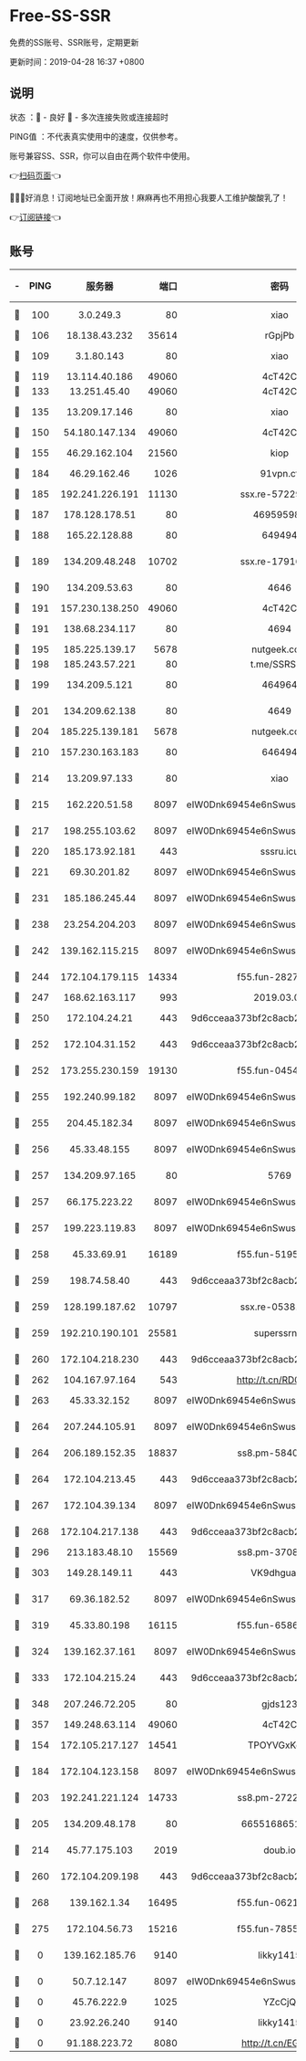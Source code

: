 # Free-SS-SSR

免费的SS账号、SSR账号，定期更新

更新时间：2019-04-28 16:37 +0800

## 说明

状态     ：🙂 - 良好 🙁 - 多次连接失败或连接超时

PING值   ：不代表真实使用中的速度，仅供参考。

账号兼容SS、SSR，你可以自由在两个软件中使用。

👉[扫码页面](https://liesauer.github.io/Free-SS-SSR/)👈

🎉🎉🎉好消息！订阅地址已全面开放！麻麻再也不用担心我要人工维护酸酸乳了！

👉[订阅链接](https://www.liesauer.net/yogurt/subscribe?ACCESS_TOKEN=DAYxR3mMaZAsaqUb)👈

## 账号

|-|PING|服务器|端口|密码|加密方式|区域|
|:----:|:----:|:-----:|-----:|:----:|:----:|:----:|
|🙂|100|3.0.249.3|80|xiao|aes-128-ctr|SG|
|🙂|106|18.138.43.232|35614|rGpjPb|rc4-md5|SG|
|🙂|109|3.1.80.143|80|xiao|aes-128-ctr|SG|
|🙂|119|13.114.40.186|49060|4cT42C|chacha20|JP|
|🙂|133|13.251.45.40|49060|4cT42C|chacha20|SG|
|🙂|135|13.209.17.146|80|xiao|aes-128-ctr|KR|
|🙂|150|54.180.147.134|49060|4cT42C|chacha20|KR|
|🙂|155|46.29.162.104|21560|kiop|aes-128-ctr|RU|
|🙂|184|46.29.162.46|1026|91vpn.cf|rc4-md5|RU|
|🙂|185|192.241.226.191|11130|ssx.re-57229547|aes-256-cfb|US|
|🙂|187|178.128.178.51|80|469595985|chacha20|US|
|🙂|188|165.22.128.88|80|649494|aes-256-cfb|US|
|🙂|189|134.209.48.248|10702|ssx.re-17916013|aes-256-cfb|US|
|🙂|190|134.209.53.63|80|4646|aes-256-cfb|US|
|🙂|191|157.230.138.250|49060|4cT42C|chacha20|US|
|🙂|191|138.68.234.117|80|4694|aes-256-cfb|US|
|🙂|195|185.225.139.17|5678|nutgeek.com|rc4-md5|US|
|🙂|198|185.243.57.221|80|t.me/SSRSUB|rc4-md5|US|
|🙂|199|134.209.5.121|80|464964|aes-256-cfb|US|
|🙂|201|134.209.62.138|80|4649|aes-256-cfb|US|
|🙂|204|185.225.139.181|5678|nutgeek.com|rc4-md5|US|
|🙂|210|157.230.163.183|80|646494|aes-256-cfb|US|
|🙂|214|13.209.97.133|80|xiao|aes-128-ctr|KR|
|🙂|215|162.220.51.58|8097|eIW0Dnk69454e6nSwuspv9DmS201tQ0D|aes-256-cfb|US|
|🙂|217|198.255.103.62|8097|eIW0Dnk69454e6nSwuspv9DmS201tQ0D|aes-256-cfb|US|
|🙂|220|185.173.92.181|443|sssru.icu|rc4-md5|RU|
|🙂|221|69.30.201.82|8097|eIW0Dnk69454e6nSwuspv9DmS201tQ0D|aes-256-cfb|US|
|🙂|231|185.186.245.44|8097|eIW0Dnk69454e6nSwuspv9DmS201tQ0D|aes-256-cfb|NL|
|🙂|238|23.254.204.203|8097|eIW0Dnk69454e6nSwuspv9DmS201tQ0D|aes-256-cfb|US|
|🙂|242|139.162.115.215|8097|eIW0Dnk69454e6nSwuspv9DmS201tQ0D|aes-256-cfb|JP|
|🙂|244|172.104.179.115|14334|f55.fun-28270904|aes-256-cfb|SG|
|🙂|247|168.62.163.117|993|2019.03.07|rc4-md5|US|
|🙂|250|172.104.24.21|443|9d6cceaa373bf2c8acb22e60b6a58be6|aes-256-cfb|US|
|🙂|252|172.104.31.152|443|9d6cceaa373bf2c8acb22e60b6a58be6|aes-256-cfb|US|
|🙂|252|173.255.230.159|19130|f55.fun-04544445|aes-256-cfb|US|
|🙂|255|192.240.99.182|8097|eIW0Dnk69454e6nSwuspv9DmS201tQ0D|aes-256-cfb|US|
|🙂|255|204.45.182.34|8097|eIW0Dnk69454e6nSwuspv9DmS201tQ0D|aes-256-cfb|US|
|🙂|256|45.33.48.155|8097|eIW0Dnk69454e6nSwuspv9DmS201tQ0D|aes-256-cfb|US|
|🙂|257|134.209.97.165|80|5769|aes-256-cfb|SG|
|🙂|257|66.175.223.22|8097|eIW0Dnk69454e6nSwuspv9DmS201tQ0D|aes-256-cfb|US|
|🙂|257|199.223.119.83|8097|eIW0Dnk69454e6nSwuspv9DmS201tQ0D|aes-256-cfb|US|
|🙂|258|45.33.69.91|16189|f55.fun-51951404|aes-256-cfb|US|
|🙂|259|198.74.58.40|443|9d6cceaa373bf2c8acb22e60b6a58be6|aes-256-cfb|US|
|🙂|259|128.199.187.62|10797|ssx.re-05381700|aes-256-cfb|SG|
|🙂|259|192.210.190.101|25581|superssrnet|aes-256-cfb|US|
|🙂|260|172.104.218.230|443|9d6cceaa373bf2c8acb22e60b6a58be6|aes-256-cfb|US|
|🙂|262|104.167.97.164|543|http://t.cn/RD0D7sx|rc4-md5|CA|
|🙂|263|45.33.32.152|8097|eIW0Dnk69454e6nSwuspv9DmS201tQ0D|aes-256-cfb|US|
|🙂|264|207.244.105.91|8097|eIW0Dnk69454e6nSwuspv9DmS201tQ0D|aes-256-cfb|US|
|🙂|264|206.189.152.35|18837|ss8.pm-58407359|aes-256-cfb|SG|
|🙂|264|172.104.213.45|443|9d6cceaa373bf2c8acb22e60b6a58be6|aes-256-cfb|US|
|🙂|267|172.104.39.134|8097|eIW0Dnk69454e6nSwuspv9DmS201tQ0D|aes-256-cfb|SG|
|🙂|268|172.104.217.138|443|9d6cceaa373bf2c8acb22e60b6a58be6|aes-256-cfb|US|
|🙂|296|213.183.48.10|15569|ss8.pm-37086887|rc4-md5|RU|
|🙂|303|149.28.149.11|443|VK9dhgualsL|aes-256-cfb|SG|
|🙂|317|69.36.182.52|8097|eIW0Dnk69454e6nSwuspv9DmS201tQ0D|aes-256-cfb|US|
|🙂|319|45.33.80.198|16115|f55.fun-65862751|aes-256-cfb|US|
|🙂|324|139.162.37.161|8097|eIW0Dnk69454e6nSwuspv9DmS201tQ0D|aes-256-cfb|SG|
|🙂|333|172.104.215.24|443|9d6cceaa373bf2c8acb22e60b6a58be6|aes-256-cfb|US|
|🙂|348|207.246.72.205|80|gjds123|aes-256-cfb|US|
|🙂|357|149.248.63.114|49060|4cT42C|chacha20|CA|
|🙂|154|172.105.217.127|14541|TPOYVGxKglpi|aes-256-cfb|JP|
|🙂|184|172.104.123.158|8097|eIW0Dnk69454e6nSwuspv9DmS201tQ0D|aes-256-cfb|JP|
|🙂|203|192.241.221.124|14733|ss8.pm-27229858|aes-256-cfb|US|
|🙂|205|134.209.48.178|80|6655168651651|aes-256-cfb|US|
|🙂|214|45.77.175.103|2019|doub.io|aes-128-ctr|SG|
|🙂|260|172.104.209.198|443|9d6cceaa373bf2c8acb22e60b6a58be6|aes-256-cfb|US|
|🙂|268|139.162.1.34|16495|f55.fun-06219244|aes-256-cfb|SG|
|🙂|275|172.104.56.73|15216|f55.fun-78553697|aes-256-cfb|SG|
|🙁|0|139.162.185.76|9140|likky1415|aes-256-cfb|DE|
|🙁|0|50.7.12.147|8097|eIW0Dnk69454e6nSwuspv9DmS201tQ0D|aes-256-cfb|BR|
|🙁|0|45.76.222.9|1025|YZcCjQ|rc4-md5|JP|
|🙁|0|23.92.26.240|9140|likky1415|aes-256-cfb|US|
|🙁|0|91.188.223.72|8080|http://t.cn/EGJIyrl|rc4-md5|RU|
